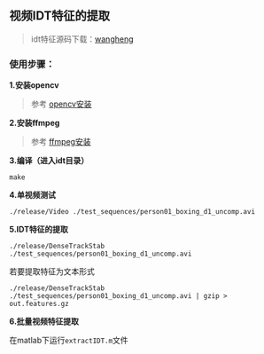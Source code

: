 ## 视频IDT特征的提取

> idt特征源码下载：[wangheng](http://lear.inrialpes.fr/people/wang/dense_trajectories)

### 使用步骤：

**1.安装opencv**

> 参考 [opencv安装](https://github.com/lhzhong/iNote/blob/master/Install_Caffe(GPU).md)

**2.安装ffmpeg**
> 参考 [ffmpeg安装](https://github.com/lhzhong/iNote/blob/master/Install_ffmpeg.md)

**3.编译（进入idt目录）**
```
make
```

**4.单视频测试**
```
./release/Video ./test_sequences/person01_boxing_d1_uncomp.avi
```

**5.IDT特征的提取**
```
./release/DenseTrackStab ./test_sequences/person01_boxing_d1_uncomp.avi
```
若要提取特征为文本形式
```
./release/DenseTrackStab ./test_sequences/person01_boxing_d1_uncomp.avi | gzip > out.features.gz
```

**6.批量视频特征提取**

在matlab下运行`extractIDT.m`文件

